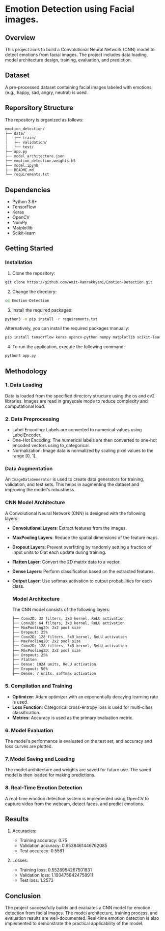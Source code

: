 # Emotion Detection using Facial images.

## Overview

This project aims to build a Convolutional Neural Network (CNN) model to detect emotions from facial images. The project includes data loading, model architecture design, training, evaluation, and prediction.

## Dataset

A pre-processed dataset containing facial images labeled with emotions (e.g., happy, sad, angry, neutral) is used.

## Reporsitory Structure

The repository is organized as follows:

```bash
emotion_detection/
├── data/
│   ├── train/
│   ├─- validation/
│   └── test/
├── app.py
├── model_architecture.json
├── emotion_detection.weights.h5
├── model.ipynb
├── README.md
└── requirements.txt
```

## Dependencies

- Python 3.6+
- TensorFlow
- Keras
- OpenCV
- NumPy
- Matplotlib
- Scikit-learn

## Getting Started

### Installation

1. Clone the repository:

```bash
git clone https://github.com/Amit-Ramrakhyani/Emotion-Detection.git
```

2. Change the directory:

```bash
cd Emotion-Detection
```

3. Install the required packages:

```bash
python3 -m pip install -r requirements.txt
```

Alternatively, you can install the required packages manually:

```bash
pip install tensorflow keras opencv-python numpy matplotlib scikit-learn
```

4. To run the application, execute the following command:

```bash
python3 app.py
```

## Methodology

### 1. Data Loading

Data is loaded from the specified directory structure using the os and cv2 libraries. Images are read in grayscale mode to reduce complexity and computational load.

### 2. Data Preprocessing

- Label Encoding: Labels are converted to numerical values using LabelEncoder.
- One-Hot Encoding: The numerical labels are then converted to one-hot encoded vectors using to_categorical.
- Normalization: Image data is normalized by scaling pixel values to the range [0, 1].

### Data Augmentation

An `ImageDataGenerator` is used to create data generators for training, validation, and test sets. This helps in augmenting the dataset and improving the model's robustness.

### CNN Model Architecture

A Convolutional Neural Network (CNN) is designed with the following layers:

- **Convolutional Layers**: Extract features from the images.
- **MaxPooling Layers**: Reduce the spatial dimensions of the feature maps.
- **Dropout Layers**: Prevent overfitting by randomly setting a fraction of input units to 0 at each update during training.
- **Flatten Layer**: Convert the 2D matrix data to a vector.
- **Dense Layers**: Perform classification based on the extracted features.
- **Output Layer**: Use softmax activation to output probabilities for each class.

  ### Model Architecture

  The CNN model consists of the following layers:

  ```bash
  ├── Conv2D: 32 filters, 3x3 kernel, ReLU activation
  ├── Conv2D: 64 filters, 3x3 kernel, ReLU activation
  ├── MaxPooling2D: 2x2 pool size
  ├── Dropout: 25%
  ├── Conv2D: 128 filters, 3x3 kernel, ReLU activation
  ├── MaxPooling2D: 2x2 pool size
  ├── Conv2D: 128 filters, 3x3 kernel, ReLU activation
  ├── MaxPooling2D: 2x2 pool size
  ├── Dropout: 25%
  ├── Flatten
  ├── Dense: 1024 units, ReLU activation
  ├── Dropout: 50%
  ├── Dense: 7 units, softmax activation
  ```

### 5. Compilation and Training

- **Optimizer**: Adam optimizer with an exponentially decaying learning rate is used.
- **Loss Function**: Categorical cross-entropy loss is used for multi-class classification.
- **Metrics**: Accuracy is used as the primary evaluation metric.

### 6. Model Evaluation

The model's performance is evaluated on the test set, and accuracy and loss curves are plotted.

### 7. Model Saving and Loading

The model architecture and weights are saved for future use. The saved model is then loaded for making predictions.

### 8. Real-Time Emotion Detection

A real-time emotion detection system is implemented using OpenCV to capture video from the webcam, detect faces, and predict emotions.

## Results

1. Accuracies: 

   - Training accuracy: 0.75
   - Validation accuracy: 0.6538461446762085
   - Test accuracy: 0.5561

2. Losses:

   - Training loss: 0.5528954267501831
   - Validation loss: 1.1934758424758911
   - Test loss: 1.2573

## Conclusion

The project successfully builds and evaluates a CNN model for emotion detection from facial images. The model architecture, training process, and evaluation results are well-documented. Real-time emotion detection is also implemented to demonstrate the practical applicability of the model.